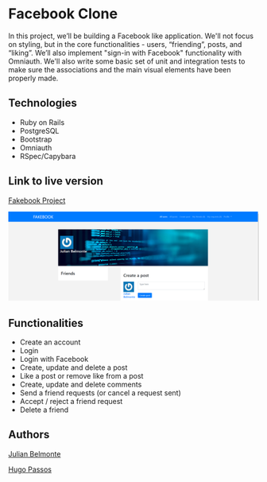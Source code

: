 # Facebook Clone

In this project, we’ll be building a Facebook like application. We'll not focus on styling, but in the core functionalities - users, “friending”, posts, and “liking”. We’ll also implement "sign-in with Facebook" functionality with Omniauth. We'll also write some basic set of unit and integration tests to make sure the associations and the main visual elements have been properly made.

## Technologies

- Ruby on Rails
- PostgreSQL
- Bootstrap
- Omniauth
- RSpec/Capybara

## Link to live version

[Fakebook Project](https://fakebook-rails.herokuapp.com/)

![](images/Fakebook.png)

## Functionalities

- Create an account
- Login
- Login with Facebook
- Create, update and delete a post
- Like a post or remove like from a post
- Create, update and delete comments
- Send a friend requests (or cancel a request sent)
- Accept / reject a friend request
- Delete a friend

## Authors

[Julian Belmonte](https://github.com/jucora)

[Hugo Passos](https://github.com/hugopassos)
